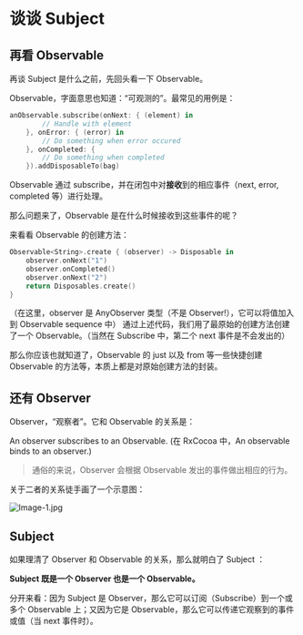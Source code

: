 # 谈谈 Subject 

## 再看 Observable
再谈 Subject 是什么之前，先回头看一下 Observable。

Observable，字面意思也知道：“可观测的”。最常见的用例是：
```swift
anObservable.subscribe(onNext: { (element) in
        // Handle with element
    }, onError: { (error) in
        // Do something when error occured
    }, onCompleted: { 
        // Do something when completed
    }).addDisposableTo(bag)
```
Observable 通过 subscribe，并在闭包中对**接收**到的相应事件（next, error, completed 等）进行处理。

那么问题来了，Observable 是在什么时候接收到这些事件的呢？

来看看 Observable 的创建方法：
```swift
Observable<String>.create { (observer) -> Disposable in
    observer.onNext("1")
    observer.onCompleted()
    observer.onNext("2")   
    return Disposables.create()
}
```
（在这里，observer 是 AnyObserver 类型（不是 Observer!），它可以将值加入到 Observable sequence 中）
通过上述代码，我们用了最原始的创建方法创建了一个 Observable。（当然在 Subscribe 中，第二个 next 事件是不会发出的）

那么你应该也就知道了，Observable 的 just 以及 from 等一些快捷创建 Observable 的方法等，本质上都是对原始创建方法的封装。

## 还有 Observer 
Observer，“观察者”。它和 Observable 的关系是：

An observer subscribes to an Observable. 
(在 RxCocoa 中，An observable binds to an observer.)

> 通俗的来说，Observer 会根据 Observable 发出的事件做出相应的行为。

关于二者的关系徒手画了一个示意图：

![Image-1.jpg](https://i.loli.net/2017/09/08/59b16d006db04.jpg)

## Subject
如果理清了 Observer 和 Observable 的关系，那么就明白了 Subject ：

**Subject 既是一个 Observer 也是一个 Observable。**

分开来看：因为 Subject 是 Observer，那么它可以订阅（Subscribe）到一个或多个 Observable 上；又因为它是 Observable，那么它可以传递它观察到的事件或值（当 next 事件时）。


